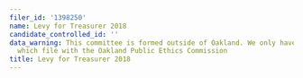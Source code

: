 ```yaml
---
filer_id: '1398250'
name: Levy for Treasurer 2018
candidate_controlled_id: ''
data_warning: This committee is formed outside of Oakland. We only have data on committees
  which file with the Oakland Public Ethics Commission
title: Levy for Treasurer 2018
---
```

